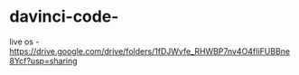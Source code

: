 # davinci-code-
live os - https://drive.google.com/drive/folders/1fDJWvfe_RHWBP7nv4O4fIiFUBBne8Ycf?usp=sharing
